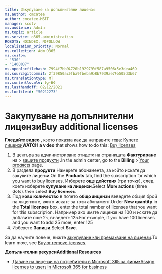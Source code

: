```yaml
---
title: Закупуване на допълнителни лицензи
ms.author: cmcatee
author: cmcatee-MSFT
manager: scotv
ms.audience: Admin
ms.topic: article
ms.service: o365-administration
ROBOTS: NOINDEX, NOFOLLOW
localization_priority: Normal
ms.collection: Adm_O365
ms.custom:
- "530"
- "1400007"
ms.openlocfilehash: 7994f7bb94720b1929790f587a9506c5e3dea469
ms.sourcegitcommit: 2f39850ac0fba9fbeba9b8b7939ae79b505d3b67
ms.translationtype: MT
ms.contentlocale: bg-BG
ms.lasthandoff: 02/12/2021
ms.locfileid: "50232273"
---
```

# <a name="buy-additional-licenses"></a><span data-ttu-id="e4486-102">Закупуване на допълнителни лицензи</span><span class="sxs-lookup"><span data-stu-id="e4486-102">Buy additional licenses</span></span>

<span data-ttu-id="e4486-103">**Гледайте видео** , което показва как да направите това: [Купете лицензи](https://go.microsoft.com/fwlink/p/?linkid=2154857)</span><span class="sxs-lookup"><span data-stu-id="e4486-103">**WATCH a video** that shows how to do this: [Buy licenses](https://go.microsoft.com/fwlink/p/?linkid=2154857)</span></span>

1. <span data-ttu-id="e4486-104">В центъра за администриране отидете на страницата **Фактуриране** на  >  [вашите продукти](https://go.microsoft.com/fwlink/p/?linkid=842054) .</span><span class="sxs-lookup"><span data-stu-id="e4486-104">In the admin center, go to the **Billing** > [Your products](https://go.microsoft.com/fwlink/p/?linkid=842054) page.</span></span>
2. <span data-ttu-id="e4486-105">В раздела **продукти** Намерете абонамента, за който искате да закупите лицензи.</span><span class="sxs-lookup"><span data-stu-id="e4486-105">On the **Products** tab, find the subscription for which you want to buy licenses.</span></span> <span data-ttu-id="e4486-106">Изберете **още действия** (три точки), след което изберете **купуване на лицензи**.</span><span class="sxs-lookup"><span data-stu-id="e4486-106">Select **More actions** (three dots), then select **Buy licenses**.</span></span>
3. <span data-ttu-id="e4486-107">Под **ново количество** в полето **общо лицензи** въведете общия брой на лицензите, които искате за този абонамент.</span><span class="sxs-lookup"><span data-stu-id="e4486-107">Under **New quantity** in the **Total licenses** box, enter the total number of licenses that you want for this subscription.</span></span> <span data-ttu-id="e4486-108">Например ако имате лицензи на 100 и искате да добавите още 25, въведете 125.</span><span class="sxs-lookup"><span data-stu-id="e4486-108">For example, if you have 100 licenses and you want to add 25 more, enter 125.</span></span>
4. <span data-ttu-id="e4486-109">Изберете **Запиши**.</span><span class="sxs-lookup"><span data-stu-id="e4486-109">Select **Save**.</span></span>

<span data-ttu-id="e4486-110">За да научите повече, вижте [закупуване или премахване на лицензи](https://docs.microsoft.com/microsoft-365/commerce/licenses/buy-licenses).</span><span class="sxs-lookup"><span data-stu-id="e4486-110">To learn more, see [Buy or remove licenses](https://docs.microsoft.com/microsoft-365/commerce/licenses/buy-licenses).</span></span>

<span data-ttu-id="e4486-111">**Допълнителни ресурси**</span><span class="sxs-lookup"><span data-stu-id="e4486-111">**Additional Resources**</span></span>

- [<span data-ttu-id="e4486-112">Даване на лицензи на потребители в Microsoft 365 за фирми</span><span class="sxs-lookup"><span data-stu-id="e4486-112">Assign licenses to users in Microsoft 365 for business</span></span>](https://docs.microsoft.com/microsoft-365/admin/manage/assign-licenses-to-users)